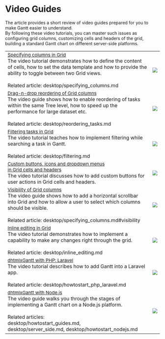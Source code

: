 Video Guides
======

The article provides a short review of video guides prepared for you to make Gantt easier to understand. <br>By following these video tutorials, you can master such issues as configuring grid columns, customizing cells and headers of the grid, building a standard Gantt chart on different server-side platforms.

<table style='border-left:none !important;' cellspacing="0" cellpadding="5" border="0">
	<tbody>
    <tr>
        <td>
		    <span style="font-size:15px;"><a href = "https://www.youtube.com/watch?v=-BoznxJmJIo&list=PLKS_XdyIGP4PBrtXbCrkuqeP3-w7G6i4y&index=1" target="_blank">Specifying columns in Grid</a></span>
            <br>
         	The video tutorial demonstrates how to define the content of cells, how to set the data template and how to provide the ability to toggle between two Grid views.
            <br>
            <br> Related article: desktop/specifying_columns.md 
        </td> 
         <td>
        	<a href="https://www.youtube.com/watch?v=-BoznxJmJIo&list=PLKS_XdyIGP4PBrtXbCrkuqeP3-w7G6i4y&index=1" target="_blank"><img src="video_icons/specifying_columns.png"></a>
        </td>
    </tr>	
    <tr>
        <td>
		    <span style="font-size:15px;"><a href = "https://www.youtube.com/watch?v=srtb3nYOb-E&list=PLKS_XdyIGP4PBrtXbCrkuqeP3-w7G6i4y&index=5" target="_blank">Drag-n-drop reordering of Grid columns</a></span>  
            <br>
            The video guide shows how to enable reordering of tasks within the same Tree level, how to speed up the performance for large dataset etc.
            <br>
            <br> Related article: desktop/reordering_tasks.md
        </td>
        <td>
        	<a href="https://www.youtube.com/watch?v=srtb3nYOb-E&list=PLKS_XdyIGP4PBrtXbCrkuqeP3-w7G6i4y&index=5" target="_blank"><img src="video_icons/sorting_reordering.png"></a>
        </td>
    </tr>
    <tr>
        <td>
		    <span style="font-size:15px;"><a href = "https://www.youtube.com/watch?v=LyJ3zKSrmH4&list=PLKS_XdyIGP4PBrtXbCrkuqeP3-w7G6i4y&index=3" target="_blank">Filtering tasks in Grid</a></span>
            <br>
            The video tutorial teaches how to implement filtering while searching a task in Gantt. 
            <br>
            <br> Related article: desktop/filtering.md
        </td>
        <td>
        	<a href="https://www.youtube.com/watch?v=LyJ3zKSrmH4&list=PLKS_XdyIGP4PBrtXbCrkuqeP3-w7G6i4y&index=3" target="_blank"><img src="video_icons/filtering_task.png"></a>
        </td>
    </tr>
    <tr>
    	<td>
    		<span style="font-size:15px;"><a href = "https://www.youtube.com/watch?v=IKFTQNOJExY&list=PLKS_XdyIGP4PBrtXbCrkuqeP3-w7G6i4y&index=2" target="_blank">Custom buttons, icons and dropdown menus<br> in Grid cells and headers</a></span>
            <br>            
            The video tutorial discusses how to add custom buttons for user actions in Grid cells and headers. 
        </td>
        <td>
            <a href="https://www.youtube.com/watch?v=IKFTQNOJExY&list=PLKS_XdyIGP4PBrtXbCrkuqeP3-w7G6i4y&index=2" target="_blank"><img src="video_icons/buttons_icons.png"></a>
        </td>
        </tr>
    <tr>
    	<td>
    		<span style="font-size:15px;"><a href = "https://www.youtube.com/watch?v=rqYrqqoaI_U&list=PLKS_XdyIGP4PBrtXbCrkuqeP3-w7G6i4y&index=4" target="_blank">Visibility of Grid columns</a></span>
            <br>            
            The video guide shows how to add a horizontal scrollbar into Grid and how to allow a user to select which columns should be visible.
            <br>
            <br> Related article: desktop/specifying_columns.md#visibility
        </td>
        <td>
            <a href="https://www.youtube.com/watch?v=rqYrqqoaI_U&list=PLKS_XdyIGP4PBrtXbCrkuqeP3-w7G6i4y&index=4" target="_blank"><img src="video_icons/visibility.png"></a>
        </td>
        </tr>
    <tr>
        <td>
		    <span style="font-size:15px;"><a href = "https://www.youtube.com/watch?v=0rIPrC0GtME&list=PLKS_XdyIGP4PBrtXbCrkuqeP3-w7G6i4y&index=6" target="_blank">Inline editing in Grid</a></span>
            <br>
         	The video tutorial demonstrates how to implement a capability to make any changes right through the grid. 
            <br>
            <br> Related article: desktop/inline_editing.md
        </td> 
         <td>
        	<a href="https://www.youtube.com/watch?v=0rIPrC0GtME&list=PLKS_XdyIGP4PBrtXbCrkuqeP3-w7G6i4y&index=6" target="_blank"><img src="video_icons/inline_editing.png"></a>
        </td>
    </tr>
      <tr>
        <td>
		    <span style="font-size:15px;"><a href = "https://www.youtube.com/watch?v=eu5R86a-9jA&list=PLKS_XdyIGP4OIEInbIARVtsYH1CT3oB6w&index=2" target="_blank">dhtmlxGantt with PHP: Laravel</a></span>
            <br>
         	The video tutorial describes how to add Gantt into a Laravel app.
            <br>
            <br> Related article: desktop/howtostart_php_laravel.md
        </td> 
         <td>
        	<a href="https://www.youtube.com/watch?v=eu5R86a-9jA&list=PLKS_XdyIGP4OIEInbIARVtsYH1CT3oB6w&index=2" target="_blank"><img src="video_icons/gantt_php.png"></a>
        </td>
    </tr>
      <tr>
        <td>
		    <span style="font-size:15px;"><a href = "https://www.youtube.com/watch?v=D8YzyzBfyP8&list=PLKS_XdyIGP4OIEInbIARVtsYH1CT3oB6w" target="_blank">dhtmlxGantt with Node.js</a></span>
            <br>
         	The video guide walks you through the stages of implementing a Gantt chart on a Node.js platform.
            <br>
            <br> Related articles: <br>desktop/howtostart_guides.md,<br> desktop/server_side.md,  desktop/howtostart_nodejs.md
        </td> 
         <td>
        	<a href="https://www.youtube.com/watch?v=D8YzyzBfyP8&list=PLKS_XdyIGP4OIEInbIARVtsYH1CT3oB6w" target="_blank"><img src="video_icons/gantt_node.png"></a>
        </td>
    </tr>	
    </tbody>
</table>
